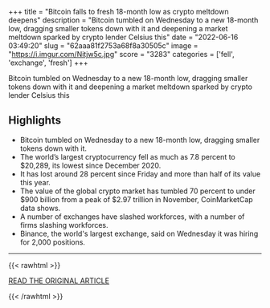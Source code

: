 +++
title = "Bitcoin falls to fresh 18-month low as crypto meltdown deepens"
description = "Bitcoin tumbled on Wednesday to a new 18-month low, dragging smaller tokens down with it and deepening a market meltdown sparked by crypto lender Celsius this"
date = "2022-06-16 03:49:20"
slug = "62aaa81f2753a68f8a30505c"
image = "https://i.imgur.com/Nitjw5c.jpg"
score = "3283"
categories = ['fell', 'exchange', 'fresh']
+++

Bitcoin tumbled on Wednesday to a new 18-month low, dragging smaller tokens down with it and deepening a market meltdown sparked by crypto lender Celsius this

## Highlights

- Bitcoin tumbled on Wednesday to a new 18-month low, dragging smaller tokens down with it.
- The world’s largest cryptocurrency fell as much as 7.8 percent to $20,289, its lowest since December 2020.
- It has lost around 28 percent since Friday and more than half of its value this year.
- The value of the global crypto market has tumbled 70 percent to under $900 billion from a peak of $2.97 trillion in November, CoinMarketCap data shows.
- A number of exchanges have slashed workforces, with a number of firms slashing workforces.
- Binance, the world's largest exchange, said on Wednesday it was hiring for 2,000 positions.

---

{{< rawhtml >}}
  <p class="article-category">
    <a target="_blank" href="https://www.nbcnews.com/tech/crypto/bitcoin-falls-fresh-18-month-low-crypto-meltdown-deepens-rcna33678">READ THE ORIGINAL ARTICLE</a>
  </p>
{{< /rawhtml >}}
